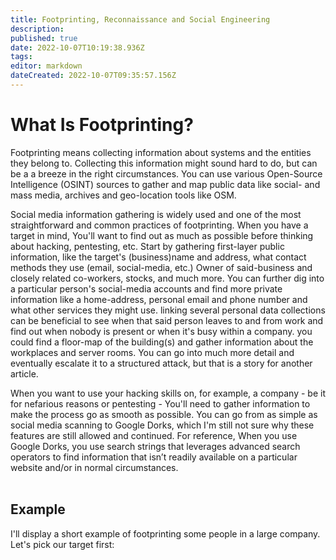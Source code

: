 ```yaml
---
title: Footprinting, Reconnaissance and Social Engineering
description: 
published: true
date: 2022-10-07T10:19:38.936Z
tags: 
editor: markdown
dateCreated: 2022-10-07T09:35:57.156Z
---
```


# What Is Footprinting?

Footprinting means collecting information about systems and the entities they belong to. Collecting this information might sound hard to do, but can be a a breeze in the right circumstances. You can use various Open-Source Intelligence (OSINT) sources to gather and map public data like social- and mass media, archives and geo-location tools like OSM.

Social media information gathering is widely used and one of the most straightforward and common practices of footprinting. When you have a target in mind, You'll want to find out as much as possible before thinking about hacking, pentesting, etc. Start by gathering first-layer public information, like the target's (business)name and address, what contact methods they use (email, social-media, etc.) Owner of said-business and closely related co-workers, stocks, and much more. You can further dig into a particular person's social-media accounts and find more private information like a home-address, personal email and phone number and what other services they might use. linking several personal data collections can be beneficial to see when that said person leaves to and from work and find out when nobody is present or when it's busy within a company. you could find a floor-map of the building(s) and gather information about the workplaces and server rooms. 
You can go into much more detail and eventually escalate it to a structured attack, but that is a story for another article.

When you want to use your hacking skills on, for example, a company - be it for nefarious reasons or pentesting - You'll need to gather information to make the process go as smooth as possible.
You can go from as simple as social media scanning to Google Dorks, which I'm still not sure why these features are still allowed and continued. 
For reference, When you use Google Dorks, you use search strings that leverages advanced search operators to find information that isn’t readily available on a particular website and/or in normal circumstances. 
<br />
<br />

## Example

I'll display a short example of footprinting some people in a large company. Let's pick our target first:


